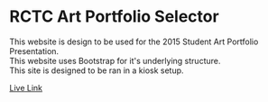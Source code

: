 # RCTC Art Portfolio Selector

This website is design to be used for the 2015 Student Art Portfolio Presentation.
<br>
This website uses Bootstrap for it's underlying structure.
<br>
This site is designed to be ran in a kiosk setup. 

<a href="http://calebflatten.github.io/rctc-art-portfolio-selector/">Live Link</a>
